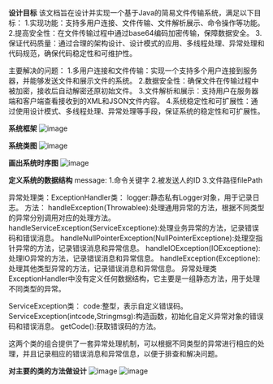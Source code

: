 **设计目标**
该文档旨在设计并实现一个基于Java的简易文件传输系统，满足以下目标：
1.实现功能：支持多用户连接、文件传输、文件解析展示、命令操作等功能。
2.提高安全性：在文件传输过程中通过base64编码加密传输，保障数据安全。
3.保证代码质量：通过合理的架构设计、设计模式的应用、多线程处理、异常处理和代码规范，确保代码稳定性和可维护性。

主要解决的问题：
1.多用户连接和文件传输：实现一个支持多个用户连接到服务器，并能够发送文件和展示文件的系统。
2.数据安全性：确保文件在传输过程中被加密，接收后自动解密还原初始文件。
3.文件解析和展示：支持用户在服务器端和客户端查看接收到的XML和JSON文件内容。
4.系统稳定性和可扩展性：通过使用设计模式、多线程处理、异常处理等手段，保证系统的稳定性和可扩展性。

**系统框架**
![image](https://github.com/liuyang123654/bosssoft-programDemo/assets/95218907/daea2950-e13a-46d2-9ee4-96d94cefa167)


**系统类图**
![image](https://github.com/liuyang123654/bosssoft-programDemo/assets/95218907/35b83add-ec43-475d-b418-733f92b60923)


**画出系统时序图**
![image](https://github.com/liuyang123654/bosssoft-programDemo/assets/95218907/41362246-4fa2-4db3-b761-81a21cf26f98)


**定义系统的数据结构**
message:
1.命令关键字
2.被发送人的ID
3.文件路径filePath

异常处理类：ExceptionHandler类：
logger:静态私有Logger对象，用于记录日志。
方法：
handleException(Throwablee):处理通用异常的方法，根据不同类型的异常分别调用对应的处理方法。
handleServiceException(ServiceExceptione):处理业务异常的方法，记录错误码和错误消息。
handleNullPointerException(NullPointerExceptione):处理空指针异常的方法，记录错误消息和异常信息。
handleIOException(IOExceptione):处理IO异常的方法，记录错误消息和异常信息。
handleException(Exceptione):处理其他类型异常的方法，记录错误消息和异常信息。
异常处理类ExceptionHandler中没有定义任何数据结构，它主要是一组静态方法，用于处理不同类型的异常。

ServiceException类：
code:整型，表示自定义错误码。
ServiceException(intcode,Stringmsg):构造函数，初始化自定义异常对象的错误码和错误消息。
getCode():获取错误码的方法。

这两个类的组合提供了一套异常处理机制，可以根据不同类型的异常进行相应的处理，并且记录相应的错误消息和异常信息，以便于排查和解决问题。

**对主要的类的方法做设计**
![image](https://github.com/liuyang123654/bosssoft-programDemo/assets/95218907/6d8538b9-bb05-4403-a16f-1c2a9bfd19b1)
![image](https://github.com/liuyang123654/bosssoft-programDemo/assets/95218907/356cd4ec-b851-431d-b9e3-8c7eb80a8965)


             
